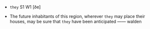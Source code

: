 - `they` S1 W1 [ðe]



-  The future inhabitants of this region, wherever `they` may place their houses, may be sure that `they` have been anticipated —— walden
